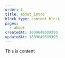 ```yaml
---
order: 1
title: about_intro
block_type: content_block
pages:
  - about
createdAt: 1609649509390
updatedAt: 1609649509390
---
```

This is content
